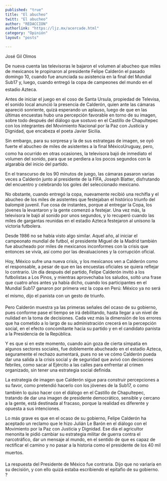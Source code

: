 ```yaml
---
published: "true"
title: "El abucheo"
twitt: "El abucheo"
author: "REDACCION"
authorlink: "https://ljz.mx/acercade.html"
category: "Opinión"
layout: "posts"

---
```



  José Gil Olmos



  De nueva cuenta las televisoras le bajaron el volumen al abucheo que miles de mexicanos le propinaron al presidente Felipe Calderón el pasado domingo 10, cuando fue anunciada su asistencia en la final del Mundial Sub17 y, luego, cuando entregó la copa de campeones del mundo en el estadio Azteca.



  Antes de iniciar el juego en el coso de Santa Ursula, propiedad de Televisa, el sonido local anunció la presencia de Calderón, quien ante las cámaras apareció sonriente, quizá esperando un aplauso, luego de que en las últimas encuestas hubo una percepción favorable en torno de su imagen, sobre todo después del diálogo que sostuvo en el Castillo de Chapultepec con los integrantes del Movimiento Nacional por la Paz con Justicia y Dignidad, que encabeza el poeta Javier Sicilia.



  Sin embargo, para su sorpresa y la de sus estrategas de imagen, se oyó fuerte el abucheo de miles de asistentes a la final MéxicoUruguay, pero, como ha ocurrido en otras ocasiones, la televisora bajó de inmediato el volumen del sonido, para que se perdiera a los pocos segundos con la algarabía del inicio del partido.



  En el transcurso de los 90 minutos de juego, las cámaras pasaron varias veces a Calderón junto al presidente de la FIFA, Joseph Blatter, disfrutando del encuentro y celebrando los goles del seleccionado mexicano.



  No obstante, cuando entregó la copa, nuevamente recibió una rechifla y el abucheo de los miles de asistentes que festejaban el histórico triunfo del balompié juvenil. Fue cosa de instantes, porque al entregar la Copa, los jóvenes la levantaron y la gente comenzó a festejar. Una vez más, la televisora le bajó al sonido por unos segundos, y lo recuperó cuando las miles de gargantas reunidas en el estadio Azteca festejaron al unísono la victoria futbolera.



  Desde 1986 no se había visto algo similar. Aquel año, al iniciar el campeonato mundial de futbol, el presidente Miguel de la Madrid también fue abucheado por miles de mexicanos inconformes con la crisis que entonces se vivía, así como por las devaluaciones y la corrupción oficial.



  Hoy, México sufre una nueva crisis, y los mexicanos ven a Calderón como el responsable, a pesar de que en las encuestas oficiales se quiera reflejar lo contrario. Un día después del partido, Felipe Calderón invitó a los futbolistas a Los Pinos, y mientras aprovechaba los saludos, soltó una frase que cuatro años antes ya había dicho, cuando los participantes en el Mundial Sub17 ganaron por primera vez la copa en Perú: México ya no será el mismo, dijo el panista con un gesto de triunfo.



  Pero Calderón muestra ya las primeras señales del ocaso de su gobierno, pues conforme pase el tiempo se irá debilitando, hasta llegar a un nivel de nulidad en la toma de decisiones. Cada vez más la dimensión de los errores que ha cometido a lo largo de su administración crecerá en la percepción social, en el efecto concomitante hacia su partido y en el candidato panista a la Presidencia de la República.



  Y es que si en este momento, cuando aún goza de cierta simpatía en algunos sectores sociales, fue doblemente abucheado en el estadio Azteca, seguramente el rechazo aumentará, pues no se ve cómo Calderón pueda dar una salida a la crisis social y de seguridad que avivó con decisiones febriles, como sacar al Ejército a las calles para enfrentar al crimen organizado, sin tener una estrategia social definida.



  La estrategia de imagen que Calderón sigue para construir percepciones a su favor, como pretendió hacerlo con los jóvenes de la Sub17, o como también lo quiso hacer con el diálogo en el Castillo de Chapultepec, tratando de dar una imagen de presidente democrático, sensible y cercano a la gente, está destinada al fracaso, porque la realidad es diferente y opuesta a sus intenciones.



  Lo más grave es que en el ocaso de su gobierno, Felipe Calderón ha aceptado un reclamo que le hizo Julián Le Barón en el diálogo con el Movimiento por la Paz con Justicia y Dignidad. Ese día el agricultor menonita le pidió cambiar su estrategia militar de guerra contra el narcotráfico, dar un mensaje al mundo, en el sentido de que es capaz de rectificar el camino y no pasar a la historia como el presidente de los 40 mil muertos.



  La respuesta del Presidente de México fue contraria. Dijo que no variaría en su decisión, y con ello quizá estaba escribiendo el epitafio de su gobierno. ?

